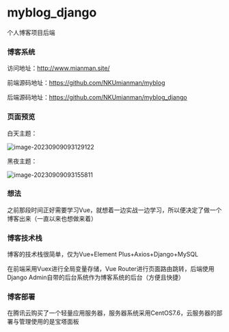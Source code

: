 # myblog_django
个人博客项目后端

### 博客系统

访问地址：http://www.mianman.site/

前端源码地址：https://github.com/NKUmianman/myblog

后端源码地址：https://github.com/NKUmianman/myblog_django

### 页面预览

白天主题：

![image-20230909093129122](https://gitee.com/mianmann/drawing-bed-warehouse/raw/master/img/image-20230909093129122.png)

黑夜主题：

![image-20230909093155811](https://gitee.com/mianmann/drawing-bed-warehouse/raw/master/img/image-20230909093155811.png)

### 想法

之前那段时间正好需要学习Vue，就想着一边实战一边学习，所以便决定了做一个博客出来（一直以来也想做来着）

### 博客技术栈

博客的技术栈很简单，仅为Vue+Element Plus+Axios+Django+MySQL

在前端采用Vuex进行全局变量存储，Vue Router进行页面路由跳转，后端使用Django Admin自带的后台系统作为博客系统的后台（方便且快捷）

### 博客部署

在腾讯云购买了一个轻量应用服务器，服务器系统采用CentOS7.6，云服务器的部署与管理使用的是宝塔面板
